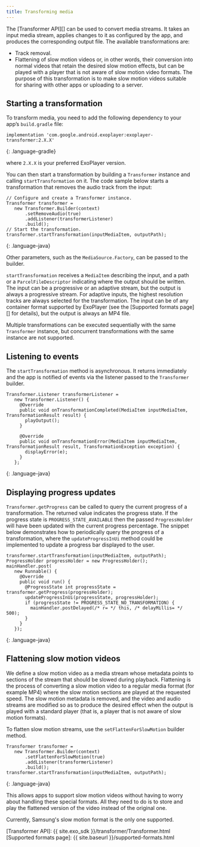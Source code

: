 ```yaml
---
title: Transforming media
---
```


The [Transformer API][] can be used to convert media streams. It takes an input
media stream, applies changes to it as configured by the app, and produces the
corresponding output file. The available transformations are:

* Track removal.
* Flattening of slow motion videos or, in other words, their conversion into
  normal videos that retain the desired slow motion effects, but can be played
  with a player that is not aware of slow motion video formats. The purpose of
  this transformation is to make slow motion videos suitable for sharing with
  other apps or uploading to a server.

## Starting a transformation ##

To transform media, you need to add the following dependency to your app’s
`build.gradle` file:

~~~
implementation 'com.google.android.exoplayer:exoplayer-transformer:2.X.X'
~~~
{: .language-gradle}

where `2.X.X` is your preferred ExoPlayer version.

You can then start a transformation by building a `Transformer` instance and
calling `startTransformation` on it. The code sample below starts a
transformation that removes the audio track from the input:

~~~
// Configure and create a Transformer instance.
Transformer transformer =
   new Transformer.Builder(context)
       .setRemoveAudio(true)
       .addListener(transformerListener)
       .build();
// Start the transformation.
transformer.startTransformation(inputMediaItem, outputPath);
~~~
{: .language-java}

Other parameters, such as the `MediaSource.Factory`, can be passed to the
builder.

`startTransformation` receives a `MediaItem` describing the input, and a path or
a `ParcelFileDescriptor` indicating where the output should be written. The
input can be a progressive or an adaptive stream, but the output is always a
progressive stream. For adaptive inputs, the highest resolution tracks are
always selected for the transformation. The input can be of any container format
supported by ExoPlayer (see the [Supported formats page][] for details), but the
output is always an MP4 file.

Multiple transformations can be executed sequentially with the same
`Transformer` instance, but concurrent transformations with the same instance
are not supported.

## Listening to events ##

The `startTransformation` method is asynchronous. It returns immediately and the
app is notified of events via the listener passed to the `Transformer` builder.

~~~
Transformer.Listener transformerListener =
   new Transformer.Listener() {
     @Override
     public void onTransformationCompleted(MediaItem inputMediaItem, TransformationResult result) {
       playOutput();
     }

     @Override
     public void onTransformationError(MediaItem inputMediaItem, TransformationResult result, TransformationException exception) {
       displayError(e);
     }
   };
~~~
{: .language-java}

## Displaying progress updates ##

`Transformer.getProgress` can be called to query the current progress of a
transformation. The returned value indicates the progress state. If the progress
state is `PROGRESS_STATE_AVAILABLE` then the passed `ProgressHolder` will have
been updated with the current progress percentage. The snippet below
demonstrates how to periodically query the progress of a transformation, where
the `updateProgressInUi` method could be implemented to update a progress bar
displayed to the user.

~~~
transformer.startTransformation(inputMediaItem, outputPath);
ProgressHolder progressHolder = new ProgressHolder();
mainHandler.post(
   new Runnable() {
     @Override
     public void run() {
       @ProgressState int progressState = transformer.getProgress(progressHolder);
       updateProgressInUi(progressState, progressHolder);
       if (progressState != PROGRESS_STATE_NO_TRANSFORMATION) {
         mainHandler.postDelayed(/* r= */ this, /* delayMillis= */ 500);
       }
     }
   });
~~~
{: .language-java}

## Flattening slow motion videos ##

We define a slow motion video as a media stream whose metadata points to
sections of the stream that should be slowed during playback. Flattening is the
process of converting a slow motion video to a regular media format (for example
MP4) where the slow motion sections are played at the requested speed. The slow
motion metadata is removed, and the video and audio streams are modified so as
to produce the desired effect when the output is played with a standard player
(that is, a player that is not aware of slow motion formats).

To flatten slow motion streams, use the `setFlattenForSlowMotion` builder
method.

~~~
Transformer transformer =
   new Transformer.Builder(context)
       .setFlattenForSlowMotion(true)
       .addListener(transformerListener)
       .build();
transformer.startTransformation(inputMediaItem, outputPath);
~~~
{: .language-java}

This allows apps to support slow motion videos without having to worry about
handling these special formats. All they need to do is to store and play the
flattened version of the video instead of the original one.

Currently, Samsung's slow motion format is the only one supported.

[Transformer API]: {{ site.exo_sdk }}/transformer/Transformer.html
[Supported formats page]: {{ site.baseurl }}/supported-formats.html

